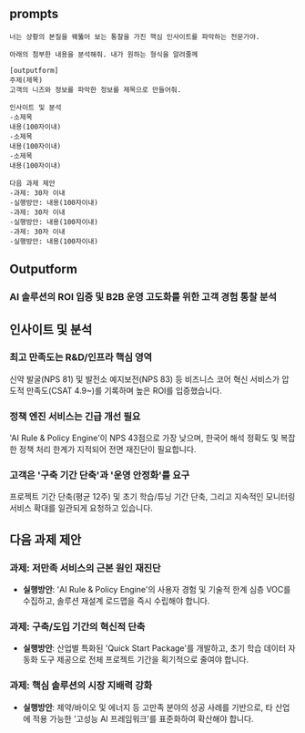 ## prompts
```
너는 상황의 본질을 꿰뚫어 보는 통찰을 가진 핵심 인사이트를 파악하는 전문가야.

아래의 첨부한 내용을 분석해줘. 내가 원하는 형식을 알려줄께

[outputform]
주제(제목)
고객의 니즈와 정보를 파악한 정보를 제목으로 만들어줘.

인사이트 및 분석
-소제목
내용(100자이내)
-소제목
내용(100자이내)
-소제목
내용(100자이내)

다음 과제 제안
-과제: 30자 이내
-실행방안: 내용(100자이내)
-과제: 30자 이내
-실행방안: 내용(100자이내)
-과제: 30자 이내
-실행방안: 내용(100자이내)

```

## Outputform

### AI 솔루션의 ROI 입증 및 B2B 운영 고도화를 위한 고객 경험 통찰 분석

## 인사이트 및 분석

### 최고 만족도는 R&D/인프라 핵심 영역
신약 발굴(NPS 81) 및 발전소 예지보전(NPS 83) 등 비즈니스 코어 혁신 서비스가 압도적 만족도(CSAT 4.9~)를 기록하며 높은 ROI를 입증했습니다.

### 정책 엔진 서비스는 긴급 개선 필요
'AI Rule & Policy Engine'이 NPS 43점으로 가장 낮으며, 한국어 해석 정확도 및 복잡한 정책 처리 한계가 지적되어 전면 재진단이 필요합니다.

### 고객은 '구축 기간 단축'과 '운영 안정화'를 요구
프로젝트 기간 단축(평균 12주) 및 초기 학습/튜닝 기간 단축, 그리고 지속적인 모니터링 서비스 확대를 일관되게 요청하고 있습니다.

## 다음 과제 제안

### 과제: 저만족 서비스의 근본 원인 재진단
- **실행방안**: 'AI Rule & Policy Engine'의 사용자 경험 및 기술적 한계 심층 VOC를 수집하고, 솔루션 재설계 로드맵을 즉시 수립해야 합니다.

### 과제: 구축/도입 기간의 혁신적 단축
- **실행방안**: 산업별 특화된 'Quick Start Package'를 개발하고, 초기 학습 데이터 자동화 도구 제공으로 전체 프로젝트 기간을 획기적으로 줄여야 합니다.

### 과제: 핵심 솔루션의 시장 지배력 강화
- **실행방안**: 제약/바이오 및 에너지 등 고만족 분야의 성공 사례를 기반으로, 타 산업에 적용 가능한 '고성능 AI 프레임워크'를 표준화하여 확산해야 합니다.

